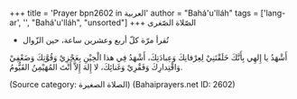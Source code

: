 +++
title = 'Prayer bpn2602 in العربية'
author = "Bahá'u'lláh"
tags = ['lang-ar', '', "Bahá'u'lláh", "unsorted"]
+++
الصّلاة الصّغرى
* تُقرأ مرّة كلّ أربع وعشرين ساعة، حين الزّوال

أَشْهَدُ يا إِلهِي بِأَنَّكَ خَلَقْتَنِيْ لِعِرْفانِكَ وَعِبادَتِكَ، أَشْهَدُ فِي هذا الْحِيْنِ بِعَجْزِيْ وَقُوَّتِكَ وَضَعْفِيْ وَاقْتِدارِكَ وَفَقْرِيْ وَغَنائِكَ، لا إِلهَ إِلاَّ أَنْتَ المُهَيْمِنُ القَيُّومُ.

(Source category: الصلاة   الصغيرة)
(Bahaiprayers.net ID: 2602)
